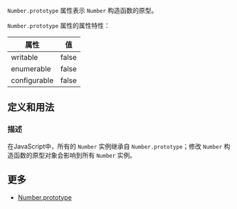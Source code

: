 `Number.prototype` 属性表示 `Number` 构造函数的原型。

`Number.prototype` 属性的属性特性：

|  属性         | 值     |
| ------------  | -------|
|  writable     | false  |
|  enumerable   | false  |
|  configurable | false  |

## 定义和用法

### 描述

在JavaScript中，所有的 `Number` 实例继承自 `Number.prototype`；修改 `Number` 构造函数的原型对象会影响到所有 `Number` 实例。

## 更多

*   [Number.prototype](https://developer.mozilla.org/zh-CN/docs/Web/JavaScript/Reference/Global_Objects/Number/prototype)